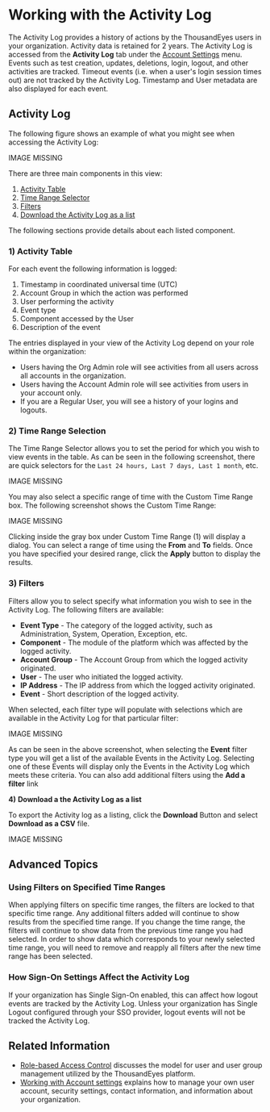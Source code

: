 # Working with the Activity Log

The Activity Log provides a history of actions by the ThousandEyes users in your organization. Activity data is retained for 2 years.  The Activity Log is accessed from the **Activity Log** tab under the [Account Settings](https://app.thousandeyes.com/settings/account/?section=activityLog) menu. Events such as test creation, updates, deletions, login, logout, and other activities are tracked. Timeout events \(i.e. when a user's login session times out\) are not tracked by the Activity Log. Timestamp and User metadata are also displayed for each event.

## Activity Log

The following figure shows an example of what you might see when accessing the Activity Log:

IMAGE MISSING

There are three main components in this view:

1. [Activity Table]()
2. [Time Range Selector]()
3. [Filters]() 
4. [Download the Activity Log as a list]()

 The following sections provide details about each listed component.

### **1\)** **Activity Table**

For each event the following information is logged:

1. Timestamp in coordinated universal time \(UTC\)
2. Account Group in which the action was performed
3. User performing the activity
4. Event type
5. Component accessed by the User
6. Description of the event

The entries displayed in your view of the Activity Log depend on your role within the organization:

* Users having the Org Admin role will see activities from all users across all accounts in the organization.
* Users having the Account Admin role will see activities from users in your account only.
* If you are a Regular User, you will see a history of your logins and logouts.

### **2\) Time Range Selection**

The Time Range Selector allows you to set the period for which you wish to view events in the table. As can be seen in the following screenshot, there are quick selectors for the `Last 24 hours, Last 7 days, Last 1 month`, etc.

IMAGE MISSING

You may also select a specific range of time with the Custom Time Range box. The following screenshot shows the Custom Time Range:

IMAGE MISSING

Clicking inside the gray box under Custom Time Range \(1\) will display a dialog. You can select a range of time using the **From** and **To** fields. Once you have specified your desired range, click the **Apply** button to display the results.

### 3\) Filters

Filters allow you to select specify what information you wish to see in the Activity Log. The following filters are available:

* **Event Type** - The category of the logged activity, such as Administration, System, Operation, Exception, etc.
* **Component** - The module of the platform which was affected by the logged activity.
* **Account Group** - The Account Group from which the logged activity originated.
* **User** - The user who initiated the logged activity.
* **IP Address** - The IP address from which the logged activity originated.
* **Event** - Short description of the logged activity.

 When selected, each filter type will populate with selections which are available in the Activity Log for that particular filter:

IMAGE MISSING

As can be seen in the above screenshot, when selecting the **Event** filter type you will get a list of the available Events in the Activity Log. Selecting one of these Events will display only the Events in the Activity Log which meets these criteria. You can also add additional filters using the **Add a filter** link

**4\)**  **Download a the Activity Log as a list**

To export the Activity log as a listing, click the **Download** Button and select **Download as a CSV** file.

IMAGE MISSING

## Advanced Topics

### Using Filters on Specified Time Ranges

 When applying filters on specific time ranges, the filters are locked to that specific time range. Any additional filters added will continue to show results from the specified time range. If you change the time range, the filters will continue to show data from the previous time range you had selected. In order to show data which corresponds to your newly selected time range, you will need to remove and reapply all filters after the new time range has been selected.

### How Sign-On Settings Affect the Activity Log

If your organization has Single Sign-On enabled, this can affect how logout events are tracked by the Activity Log. Unless your organization has Single Logout configured through your SSO provider, logout events will not be tracked the Activity Log.

## Related Information

* [Role-based Access Control](https://success.thousandeyes.com/PublicArticlePage?articleIdParam=kA0E0000000CmnLKAS_Role-Based-Access-Control-explained) discusses the model for user and user group management utilized by the ThousandEyes platform.
* [Working with Account settings](https://success.thousandeyes.com/PublicArticlePage?articleIdParam=kA0E0000000CmnGKAS_Working-with-Account-settings) explains how to manage your own user account, security settings, contact information, and information about your organization.

